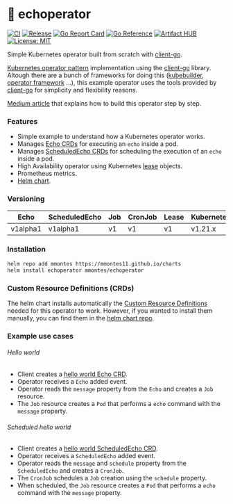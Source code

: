 # 🤖 echoperator 

[![CI](https://github.com/mmontes11/echoperator/actions/workflows/ci.yml/badge.svg)](https://github.com/mmontes11/echoperator/actions/workflows/ci.yml)
[![Release](https://github.com/mmontes11/echoperator/actions/workflows/release.yml/badge.svg)](https://github.com/mmontes11/echoperator/actions/workflows/release.yml)
[![Go Report Card](https://goreportcard.com/badge/github.com/mmontes11/echoperator)](https://goreportcard.com/report/github.com/mmontes11/echoperator)
[![Go Reference](https://pkg.go.dev/badge/github.com/mmontes11/echoperator.svg)](https://pkg.go.dev/github.com/mmontes11/echoperator)
[![Artifact HUB](https://img.shields.io/endpoint?url=https://artifacthub.io/badge/repository/echoperator)](https://artifacthub.io/packages/search?repo=echoperator)
[![License: MIT](https://img.shields.io/badge/license-MIT-green.svg)](https://opensource.org/licenses/MIT)

Simple Kubernetes operator built from scratch with [client-go](https://github.com/kubernetes/client-go).

[Kubernetes operator pattern](https://kubernetes.io/docs/concepts/extend-kubernetes/operator/) implementation using the [client-go](https://github.com/kubernetes/client-go) library. Altough there are a bunch of frameworks for doing this ([kubebuilder](https://book.kubebuilder.io/), [operator framework](https://operatorframework.io/) ...), this example operator uses the tools provided by [client-go](https://github.com/kubernetes/client-go) for simplicity and flexibility reasons. 

[Medium article](https://betterprogramming.pub/building-a-highly-available-kubernetes-operator-using-golang-fe4a44c395c2) that explains how to build this operator step by step.

### Features

- Simple example to understand how a Kubernetes operator works.
- Manages [Echo CRDs](https://github.com/mmontes11/charts/blob/main/charts/echoperator/crds/echo.yml) for executing an `echo` inside a pod.
- Manages [ScheduledEcho CRDs](https://github.com/mmontes11/charts/blob/main/charts/echoperator/crds/scheduledecho.yml) for scheduling the execution of an `echo` inside a pod.
- High Availability operator using Kubernetes [lease](https://kubernetes.io/docs/reference/generated/kubernetes-api/v1.20/#lease-v1-coordination-k8s-io) objects.
- Prometheus metrics.
- [Helm chart](https://github.com/mmontes11/charts/tree/main/charts/echoperator).


### Versioning 

|Echo|ScheduledEcho|Job|CronJob|Lease|Kubernetes|
|----|-------------|---|-------|-----|----------|
|v1alpha1|v1alpha1|v1|v1|v1|v1.21.x|

### Installation

```bash
helm repo add mmontes https://mmontes11.github.io/charts
helm install echoperator mmontes/echoperator
```

### Custom Resource Definitions (CRDs)

The helm chart installs automatically the [Custom Resource Definitions](https://kubernetes.io/docs/concepts/extend-kubernetes/api-extension/custom-resources/) needed for this operator to work. However, if you wanted to install them manually, you can find them in the [helm chart repo](https://github.com/mmontes11/charts/tree/main/charts/echoperator/crds).

### Example use cases

###### Hello world

- Client creates a [hello world Echo CRD](./manifests/examples/hello-world.yml).
- Operator receives a `Echo` added event.
- Operator reads the `message` property from the `Echo` and creates a `Job` resource.
- The `Job` resource creates a `Pod` that performs a `echo` command with the `message` property.

###### Scheduled hello world

- Client creates a [hello world ScheduledEcho CRD](./manifests/examples/hello-world-scheduled.yml).
- Operator receives a `ScheduledEcho` added event.
- Operator reads the `message` and `schedule` property from the `ScheduledEcho` and creates a `CronJob`.
- The `CronJob` schedules a `Job` creation using the `schedule` property.
- When scheduled, the `Job` resource creates a `Pod` that performs a `echo` command with the `message` property. 
